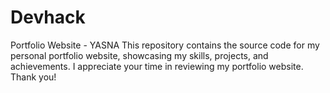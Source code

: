 # Devhack
Portfolio Website - YASNA  This repository contains the source code for my personal portfolio website, showcasing my skills, projects, and achievements. I appreciate your time in reviewing my portfolio website. Thank you!
